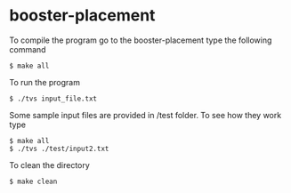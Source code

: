 # booster-placement

To compile the program go to the booster-placement type the following command
```
$ make all
```

To run the program
```
$ ./tvs input_file.txt
```

Some sample input files are provided in /test folder. To see how they work type
```
$ make all
$ ./tvs ./test/input2.txt
```

To clean the directory
```
$ make clean
```

